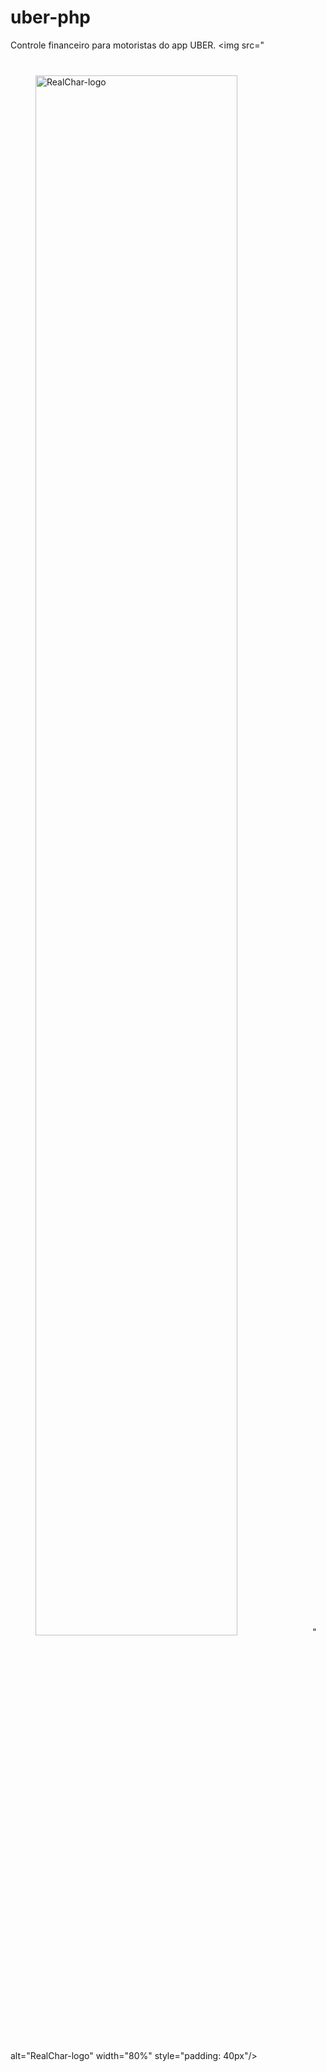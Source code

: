 # uber-php
Controle financeiro para motoristas do app UBER.
   <img src="   <img src="./realtime_ai_character/static/logo.png" alt="RealChar-logo" width="80%"  style="padding: 40px"/>" alt="RealChar-logo" width="80%"  style="padding: 40px"/>
